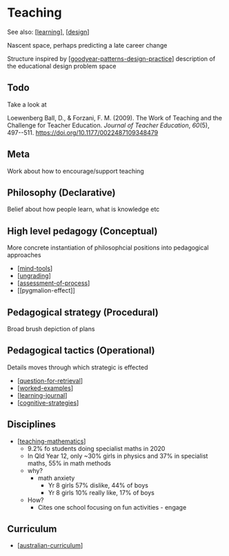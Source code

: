 # Teaching 

See also: [[learning]], [[design]]

Nascent space, perhaps predicting a late career change

Structure inspired by [[goodyear-patterns-design-practice]] description of the educational design problem space

## Todo

Take a look at

Loewenberg Ball, D., & Forzani, F. M. (2009). The Work of Teaching and the Challenge for Teacher Education. *Journal of Teacher Education*, *60*(5), 497--511. <https://doi.org/10.1177/0022487109348479>

## Meta 

Work about how to encourage/support teaching

## Philosophy (Declarative)

Belief about how people learn, what is knowledge etc

## High level pedagogy (Conceptual)

More concrete instantiation of philosophcial positions into pedagogical approaches

- [[mind-tools]] 
- [[ungrading]]
- [[assessment-of-process]]
- [[pygmalion-effect]]

## Pedagogical strategy (Procedural)

Broad brush depiction of plans

## Pedagogical tactics (Operational)

Details moves through which strategic is effected 

- [[question-for-retrieval]]
- [[worked-examples]]
- [[learning-journal]]
- [[cognitive-strategies]]

## Disciplines

- [[teaching-mathematics]]
  - 9.2% fo students doing specialist maths in 2020 
  - In Qld Year 12, only ~30% girls in physics and 37% in specialist maths, 55% in math methods
  - why?
    - math anxiety 
      - Yr 8 girls 57% dislike, 44% of boys
      - Yr 8 girls 10% really like, 17% of boys
  - How?
    - Cites one school focusing on fun activities - engage

## Curriculum

- [[australian-curriculum]]

[//begin]: # "Autogenerated link references for markdown compatibility"
[learning]: ../Learning/learning "Learning"
[design]: ../Design/design "Design"
[goodyear-patterns-design-practice]: ../Paper-Summaries/goodyear-patterns-design-practice "Patterns, pattern languages and design practice"
[mind-tools]: mind-tools "Mind Tools (and Mindstorms)"
[ungrading]: ungrading "Ungrading"
[assessment-of-process]: Assessment/assessment-of-process "Assessment of process"
[question-for-retrieval]: question-for-retrieval "Questioning for retrieval"
[worked-examples]: worked-examples "Worked examples"
[learning-journal]: learning-journal "Learning Journal"
[cognitive-strategies]: cognitive-strategies "Cognitive Strategies"
[teaching-mathematics]: Mathematics/teaching-mathematics "Teaching Mathematics"
[australian-curriculum]: Curriculum/australian-curriculum "Australian Curriculum"
[//end]: # "Autogenerated link references"